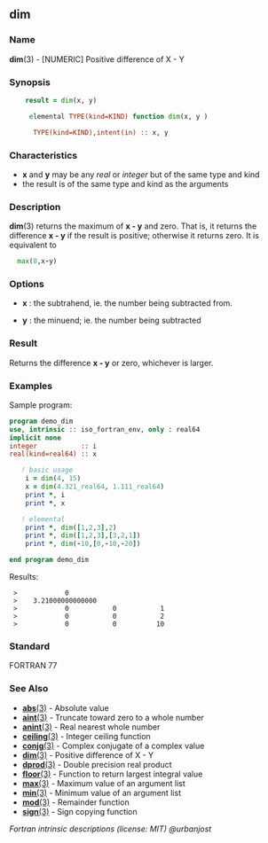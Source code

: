 ## dim

### **Name**

**dim**(3) - \[NUMERIC\] Positive difference of X - Y

### **Synopsis**
```fortran
    result = dim(x, y)
```
```fortran
     elemental TYPE(kind=KIND) function dim(x, y )

      TYPE(kind=KIND),intent(in) :: x, y
```
### **Characteristics**

- **x** and **y** may be any _real_ or _integer_ but of the same type
  and kind
- the result is of the same type and kind as the arguments

### **Description**

  **dim**(3) returns the maximum of **x - y** and zero.
  That is, it returns the difference **x - y** if the result is positive;
  otherwise it returns zero. It is equivalent to
```fortran
  max(0,x-y)
```
### **Options**

- **x**
  : the subtrahend, ie. the number being subtracted from.

- **y**
  : the minuend; ie. the number being subtracted

### **Result**

Returns the difference **x - y** or zero, whichever is larger.

### **Examples**

Sample program:

```fortran
program demo_dim
use, intrinsic :: iso_fortran_env, only : real64
implicit none
integer           :: i
real(kind=real64) :: x

   ! basic usage
    i = dim(4, 15)
    x = dim(4.321_real64, 1.111_real64)
    print *, i
    print *, x

   ! elemental
    print *, dim([1,2,3],2)
    print *, dim([1,2,3],[3,2,1])
    print *, dim(-10,[0,-10,-20])

end program demo_dim
```
Results:
```text
 >            0
 >    3.21000000000000
 >            0           0           1
 >            0           0           2
 >            0           0          10
```
### **Standard**

FORTRAN 77

### **See Also**

 - [**abs**(3)](#abs) - Absolute value
 - [**aint**(3)](#aint) -  Truncate toward zero to a whole number
 - [**anint**(3)](#anint) -  Real nearest whole number
 - [**ceiling**(3)](#ceiling) -  Integer ceiling function
 - [**conjg**(3)](#conjg) -  Complex conjugate of a complex value
 - [**dim**(3)](#dim) -  Positive difference of X - Y
 - [**dprod**(3)](#dprod) -  Double precision real product
 - [**floor**(3)](#floor) -  Function to return largest integral value
 - [**max**(3)](#max) -  Maximum value of an argument list
 - [**min**(3)](#min) -  Minimum value of an argument list
 - [**mod**(3)](#mode) -  Remainder function
 - [**sign**(3)](#sign) -  Sign copying function

 _Fortran intrinsic descriptions (license: MIT) \@urbanjost_
